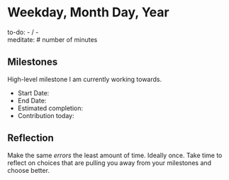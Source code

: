 # Weekday, Month Day, Year

to-do: - / -  
meditate: # number of minutes  


## Milestones
  
High-level milestone I am currently working towards.  
- Start Date: 
- End Date: 
- Estimated completion: 
- Contribution today:


## Reflection

Make the same *errors* the least amount of time. Ideally once. Take time to reflect on choices that are pulling you away from your milestones and choose better.
